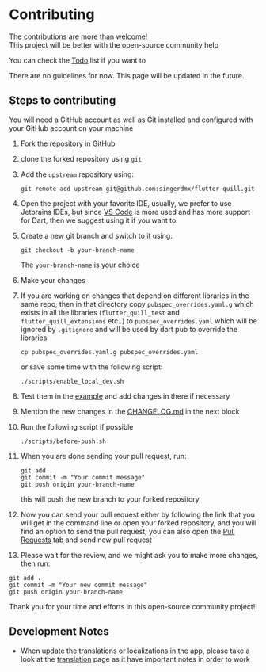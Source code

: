 # Contributing

The contributions are more than welcome! <br>
This project will be better with the open-source community help

You can check the [Todo](./todo.md) list if you want to

There are no guidelines for now.
This page will be updated in the future.

## Steps to contributing

You will need a GitHub account as well as Git installed and configured with your GitHub account on your machine

1. Fork the repository in GitHub
2. clone the forked repository using `git`
3. Add the `upstream` repository using:
    ```
    git remote add upstream git@github.com:singerdmx/flutter-quill.git
    ```
4. Open the project with your favorite IDE, usually, we prefer to use Jetbrains IDEs, but since [VS Code](https://code.visualstudio.com) is more used and has more support for Dart, then we suggest using it if you want to.
5. Create a new git branch and switch to it using:
   
    ```
    git checkout -b your-branch-name
    ```
    The `your-branch-name` is your choice
6. Make your changes
7. If you are working on changes that depend on different libraries in the same repo, then in that directory copy `pubspec_overrides.yaml.g` which exists in all the libraries (`flutter_quill_test` and `flutter_quill_extensions` etc..)
to `pubspec_overrides.yaml` which will be ignored by `.gitignore` and will be used by dart pub to override the libraries
    ```
    cp pubspec_overrides.yaml.g pubspec_overrides.yaml
    ```
    or save some time with the following script:
    ```
    ./scripts/enable_local_dev.sh
    ```
8. Test them in the [example](../example) and add changes in there if necessary
9. Mention the new changes in the [CHANGELOG.md](../CHANGELOG.md) in the next block
10. Run the following script if possible
    ```
    ./scripts/before-push.sh
    ```
11. When you are done sending your pull request, run:
    ```
    git add .
    git commit -m "Your commit message"
    git push origin your-branch-name
    ```
    this will push the new branch to your forked repository
12. Now you can send your pull request either by following the link that you will get in the command line or open your
forked repository, and you will find an option to send the pull request, you can also
open the [Pull Requests](https://github.com/singerdmx/flutter-quill) tab and send new pull request
13.  Please wait for the review, and we might ask you to make more changes, then run:
```
git add .
git commit -m "Your new commit message"
git push origin your-branch-name
```

Thank you for your time and efforts in this open-source community project!!

## Development Notes
- When update the translations or localizations in the app, please take a look at the [translation](./translation.md) page as it have important notes in order to work
